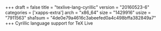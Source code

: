 +++
draft = false
title = "texlive-lang-cyrillic"
version = "20160523-6"
categories = ['xapps-extra']
arch = "x86_64"
size = "1429916"
usize = "7911563"
sha1sum = "4de0e79a4616c3abeefed0a4c498bffa382849a7"
+++
Cyrillic language support for TeX Live